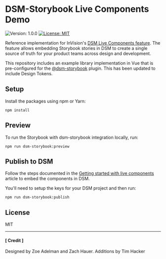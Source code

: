 
# DSM-Storybook Live Components Demo

![Version: 1.0.0](https://img.shields.io/badge/version-1.0.0-brightgreen.svg)
[![License: MIT](https://img.shields.io/badge/License-MIT-yellow.svg)](https://github.com/InVisionApp/dsm-storybook-example-library/blob/master/LICENSE.txt)

Reference implementation for InVision's [DSM Live Components feature](https://support.invisionapp.com/hc/en-us/articles/360028214732).  The feature allows embedding Storybook stories in DSM to create a single source of truth for your product teams across design and development.

This repository includes an example library implementation in Vue that is pre-configured for the [@dsm-storybook](https://www.npmjs.com/package/@invisionapp/dsm-storybook) plugin. 
This has been updated to include Design Tokens.

## Setup

Install the packages using npm or Yarn:

```
npm install
```

## Preview

To run the Storybook with dsm-storybook integration locally, run:

```
npm run dsm-storybook:preview
```

## Publish to DSM

Follow the steps documented in the [Getting started with live components](https://support.invisionapp.com/hc/en-us/articles/360028509991) article to embed the components in DSM.

You'll need to setup the keys for your DSM project and then run:

```
npm run dsm-storybook:publish
```

## License

MIT 

---
#### [ Credit ]

Designed by Zoe Adelman and Zach Hauer.
Additions by Tim Hacker